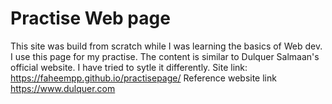 # Practise Web page
This site was build from scratch while I was learning the basics of Web dev. I use this page for my practise. The content is similar to Dulquer Salmaan's official website. I have tried to sytle it differently.
Site link: https://faheempp.github.io/practisepage/
Reference website link https://www.dulquer.com
